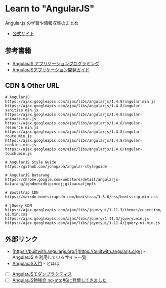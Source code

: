 # Learn to "AngularJS"
Angular.js の学習や情報収集のまとめ

- [公式サイト](https://angularjs.org/)


## 参考書籍

- [AngularJS アプリケーションプログラミング](https://github.com/stage-clear/Learning-javascript/tree/master/books/978-4-7741-7568-3)
- [AngularJSアプリケーション開発ガイド](https://github.com/stage-clear/Learning-javascript/tree/master/books/978-4-87311-667-9)


## CDN & Other URL

```
# AngularJS
https://ajax.googleapis.com/ajax/libs/angularjs/1.4.8/angular.min.js
https://ajax.googleapis.com/ajax/libs/angularjs/1.4.8/angular-sanitize.min.js
https://ajax.googleapis.com/ajax/libs/angularjs/1.4.8/angular-animate.min.js
https://ajax.googleapis.com/ajax/libs/angularjs/1.4.8/angular-resource.min.js
https://ajax.googleapis.com/ajax/libs/angularjs/1.4.8/angular-route.min.js
https://ajax.googleapis.com/ajax/libs/angularjs/1.4.8/angular-cookies.min.js
https://ajax.googleapis.com/ajax/libs/angularjs/1.4.8/angular-touch.min.js

# AngularJS Style Guide
https://github.com/johnpapa/angular-styleguide

# AngularJS Batarang
https://chrome.google.com/webstore/detail/angularjs-batarang/ighdmehidhipcmcojjgiloacoafjmpfk

# Bootstrap CDN
https://maxcdn.bootstrapcdn.com/bootstrap/3.3.6/css/bootstrap.min.css

# jQuery CDN
https://ajax.googleapis.com/ajax/libs/jqueryui/1.11.3/themes/cupertino/jquery-ui.min.css
https://ajax.googleapis.com/ajax/libs/jquery/1.11.3/jquery.min.js
https://ajax.googleapis.com/ajax/libs/jqyeryui/1.11.4/jquery-ui.min.js
```


## 外部リンク

- [https://builtwith.angularjs.org/](https://builtwith.angularjs.org/) - AngularJS を利用しているサイト一覧
- [AngularJS入門](http://www.tohoho-web.com/ex/angularjs.html) - とほほ
- [ ] [AngularJSモダンプラクティス](http://qiita.com/armorik83/items/5542daed0c408cb9f605)
- [ ] [AngularJS勉強会 ng-mtg#6に登壇してきました](http://liginc.co.jp/web/js/other-js/104997)
